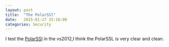 ```yaml
---
layout: post
title:  "The PolarSSl"
date:   2015-01-27 15:16:00
categories: Security
---
```

I test the [PolarSSl] in the vs2012,I think the PolarSSL is very clear and clean.



[PolarSSl]:(https://polarssl.org/)